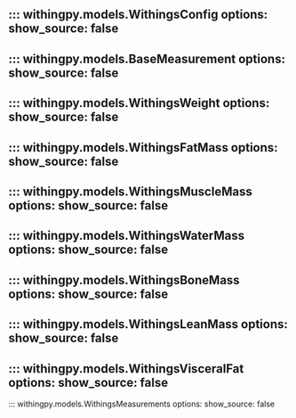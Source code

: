 ::: withingpy.models.WithingsConfig
    options:
        show_source: false
---
::: withingpy.models.BaseMeasurement
    options:
        show_source: false
---
::: withingpy.models.WithingsWeight
    options:
        show_source: false
---
::: withingpy.models.WithingsFatMass
    options:
        show_source: false
---
::: withingpy.models.WithingsMuscleMass
    options:
        show_source: false
---
::: withingpy.models.WithingsWaterMass
    options:
        show_source: false
---
::: withingpy.models.WithingsBoneMass
    options:
        show_source: false
---
::: withingpy.models.WithingsLeanMass
    options:
        show_source: false
---
::: withingpy.models.WithingsVisceralFat
    options:
        show_source: false
---
::: withingpy.models.WithingsMeasurements
    options:
        show_source: false